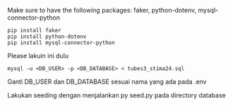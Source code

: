 Make sure to have the following packages: faker, python-dotenv, mysql-connector-python
```
pip install faker
pip install python-dotenv
pip install mysql-connector-python
```

Please lakuin ini dulu
```
mysql -u <DB_USER> -p <DB_DATABASE> < tubes3_stima24.sql
```
Ganti DB_USER dan DB_DATABASE sesuai nama yang ada pada .env

Lakukan seeding dengan menjalankan py seed.py pada directory database
